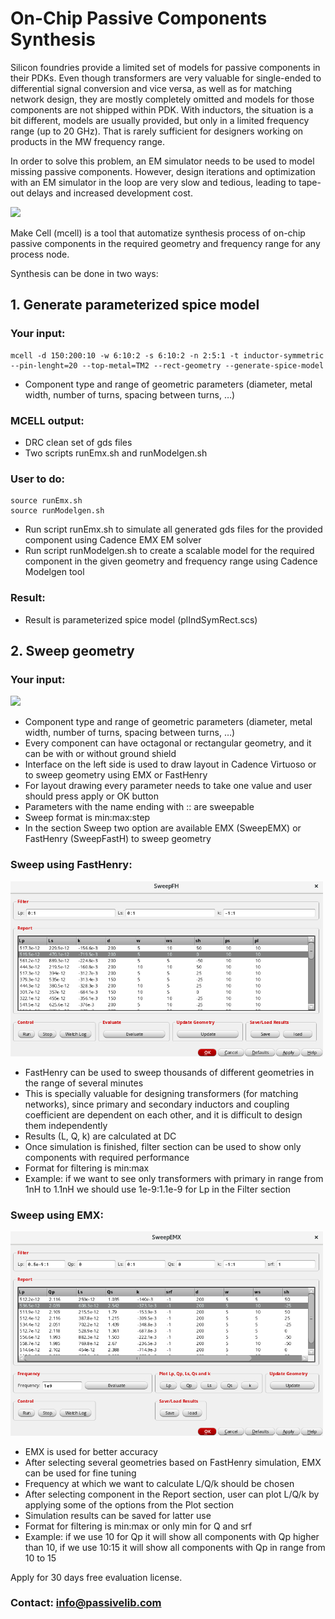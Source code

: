 
# On-Chip Passive Components Synthesis

Silicon foundries provide a limited set of models for passive components in their PDKs. Even though transformers are very valuable for single-ended to differential signal conversion and vice versa, as well as for matching network design, they are mostly completely omitted and models for those components are not shipped within PDK. With inductors, the situation is a bit different, models are usually provided, but only in a limited frequency range (up to 20 GHz). That is rarely sufficient for designers working on products in the MW frequency range.

In order to solve this problem, an EM simulator needs to be used to model missing passive components. However, design iterations and optimization with an EM simulator in the loop are very slow and tedious, leading to tape-out delays and increased development cost.

 ![](/mcell.github.io/img/all2-1024x609.png)

Make Cell (mcell) is a tool that automatize synthesis process of on-chip passive components in the required geometry and frequency range for any process node.

Synthesis can be done in two ways:

## **1. Generate parameterized spice model**

###  **Your input:**

```
mcell -d 150:200:10 -w 6:10:2 -s 6:10:2 -n 2:5:1 -t inductor-symmetric --pin-lenght=20 --top-metal=TM2 --rect-geometry --generate-spice-model
```

- Component type and range of geometric parameters (diameter, metal width, number of turns, spacing between turns, …)

###  **MCELL output:**

- DRC clean set of gds files
- Two scripts runEmx.sh and runModelgen.sh

###   **User to do:**

```
source runEmx.sh
source runModelgen.sh
```

- Run script runEmx.sh to simulate all generated gds files for the provided component using Cadence EMX EM solver
- Run script runModelgen.sh to create a scalable model for the required component in the given geometry and frequency range using Cadence Modelgen tool

###  **Result:**

- Result is parameterized spice model (plIndSymRect.scs)

## **2. Sweep geometry**

###  **Your input:**
<img src="/mcell.github.io/img/tr1o1sw.png" width="300" height="auto">

- Component type and range of geometric parameters (diameter, metal width, number of turns, spacing between turns, …)
- Every component can have octagonal or rectangular geometry, and it can be with or without ground shield
- Interface on the left side is used to draw layout in Cadence Virtuoso or to sweep geometry using EMX or FastHenry
- For layout drawing every parameter needs to take one value and user should press apply or OK button
- Parameters with the name ending with :: are sweepable
- Sweep format is min:max:step
- In the section Sweep two option are available EMX (SweepEMX) or FastHenry (SweepFastH) to sweep geometry

###  **Sweep using FastHenry:**

 <img src="/img/trSweepFh.png" width="500" height="auto">

- FastHenry can be used to sweep thousands of different geometries in the range of several minutes
- This is specially valuable for designing transformers (for matching networks), since primary and secondary inductors and coupling coefficient are dependent on each other, and it is difficult to design them independently
- Results (L, Q, k) are calculated at DC
- Once simulation is finished, filter section can be used to show only components with required performance
- Format for filtering is min:max
- Example: if we want to see only transformers with primary in range from 1nH to 1.1nH we should use 1e-9:1.1e-9 for Lp in the Filter section

###  **Sweep using EMX:**

<img src="/img/trSweepEmx.png" width="500" height="auto">

- EMX is used for better accuracy
- After selecting several geometries based on FastHenry simulation, EMX can be used for fine tuning
- Frequency at which we want to calculate L/Q/k should be chosen
- After selecting component in the Report section, user can plot L/Q/k by applying some of the options from the Plot section
- Simulation results can be saved for latter use
- Format for filtering is min:max or only min for Q and srf
- Example: if we use 10 for Qp it will show all components with Qp higher than 10, if we use 10:15 it will show all components with Qp in range from 10 to 15

Apply for 30 days free evaluation license.

### Contact: info@passivelib.com

